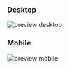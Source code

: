 ### Desktop

![preview desktop](https://imagizer.imageshack.com/img921/1150/p1s2Ri.jpg)


### Mobile

![preview mobile](https://imagizer.imageshack.com/img921/5125/H7jK3u.jpg)


